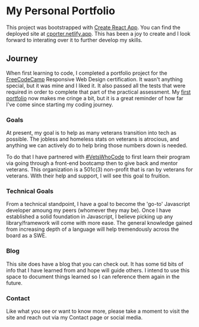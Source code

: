 # My Personal Portfolio

This project was bootstrapped with [Create React App](https://github.com/facebook/create-react-app). You can find the deployed site at [cporter.netlify.app](https://cporter.netlify.app). This has been a joy to create and I look forward to interating over it to further develop my skills.

## Journey

When first learning to code, I completed a portfolio project for the [FreeCodeCamp](https://freecodecamp.org) Responsive Web Design certification. It wasn't anything special, but it was mine and I liked it. It also passed all the tests that were required in order to complete that part of the practical assessment. My [first portfolio](https://codepen.io/agohige_tech/pen/LYYGvgG) now makes me cringe a bit, but it is a great reminder of how far I've come since starting my coding journey.

### Goals

At present, my goal is to help as many veterans transition into tech as possible. The jobless and homeless stats on veterans is atrocious, and anything we can actively do to help bring those numbers down is needed.

To do that I have partnered with [#VetsWhoCode](https://vetswhocode.io) to first learn their program via going through a front-end bootcamp then to give back and mentor veterans. This organization is a 501c(3) non-profit that is ran by veterans for veterans. With their help and support, I will see this goal to fruition.

### Technical Goals

From a technical standpoint, I have a goal to become the 'go-to' Javascript developer amoung my peers (whomever they may be). Once I have established a solid foundation in Javascript, I believe picking up any library/framework will come with more ease. The general knowledge gained from increasing depth of a language will help tremendously across the board as a SWE.

### Blog

This site does have a blog that you can check out. It has some tid bits of info that I have learned from and hope will guide others. I intend to use this space to document things learned so I can reference them again in the future.

### Contact

Like what you see or want to know more, please take a moment to visit the site and reach out via my Contact page or social media.
